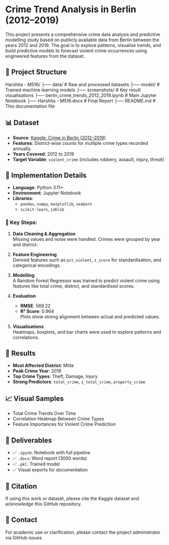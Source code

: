 # Crime Trend Analysis in Berlin (2012–2019)

This project presents a comprehensive crime data analysis and predictive modelling study based on publicly available data from Berlin between the years 2012 and 2019. The goal is to explore patterns, visualise trends, and build predictive models to forecast violent crime occurrences using engineered features from the dataset.

## 📁 Project Structure


Harshita - M516/
├── data/ # Raw and processed datasets
├── model/ # Trained machine learning models
├── screenshots/ # Key result visualisations
├── berlin_crime_trends_2012_2019.ipynb # Main Jupyter Notebook
├── Harshita - M516.docx # Final Report
├── README.md # This documentation file




## 📊 Dataset

- **Source**: [Kaggle: Crime in Berlin (2012–2019)](https://www.kaggle.com/datasets/danilzyryanov/crime-in-berlin-2012-2019)
- **Features**: District-wise counts for multiple crime types recorded annually.
- **Years Covered**: 2012 to 2019
- **Target Variable**: `violent_crime` (includes robbery, assault, injury, threat)

## 🔧 Implementation Details

- **Language**: Python 3.11+
- **Environment**: Jupyter Notebook
- **Libraries**:
  - `pandas`, `numpy`, `matplotlib`, `seaborn`
  - `scikit-learn`, `joblib`

### 📌 Key Steps:
1. **Data Cleaning & Aggregation**  
   Missing values and noise were handled. Crimes were grouped by year and district.

2. **Feature Engineering**  
   Derived features such as `pct_violent`, `z_score` for standardisation, and categorical encodings.

3. **Modelling**  
   A Random Forest Regressor was trained to predict violent crime using features like total crime, district, and standardised scores.

4. **Evaluation**  
   - **RMSE**: 569.22  
   - **R² Score**: 0.964  
   Plots show strong alignment between actual and predicted values.

5. **Visualisations**  
   Heatmaps, boxplots, and bar charts were used to explore patterns and correlations.

## 🧠 Results

- **Most Affected District**: Mitte
- **Peak Crime Year**: 2016
- **Top Crime Types**: Theft, Damage, Injury
- **Strong Predictors**: `total_crime`, `z_total_crime`, `property_crime`

## 📈 Visual Samples

- Total Crime Trends Over Time
- Correlation Heatmap Between Crime Types
- Feature Importances for Violent Crime Prediction

## 📁 Deliverables

- ✅ `.ipynb`: Notebook with full pipeline
- ✅ `.docx`: Word report (3000 words)
- ✅ `.pkl`: Trained model
- ✅ Visual exports for documentation

## 📝 Citation

If using this work or dataset, please cite the Kaggle dataset and acknowledge this GitHub repository.

## 📧 Contact

For academic use or clarification, please contact the project administrator via GitHub issues
